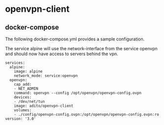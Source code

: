 # openvpn-client

## docker-compose

The following docker-compose.yml provides a sample configuration.

The service alpine will use the network-interface from the service openvpn and should now have access to servers behind the vpn.

```
services:
  alpine:
    image: alpine
    network_mode: service:openvpn
  openvpn:
    cap_add:
    - NET_ADMIN
    command: openvpn --config /opt/openvpn/openvpn-config.ovpn
    devices:
    - /dev/net/tun
    image: adito/openvpn-client
    volumes:
    - ./config/openvpn-config.ovpn:/opt/openvpn/openvpn-config.ovpn:ro
version: '3.0'
```
